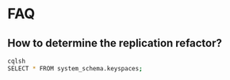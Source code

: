 # FAQ

## How to determine the replication refactor?

```zsh
cqlsh
SELECT * FROM system_schema.keyspaces;
```
